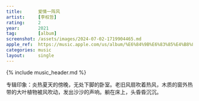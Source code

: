 ```yaml
---
title:      爱情一阵风
artist:     [李权哲]
rating:     2
year:       2021
tag:        [album]
screenshot: /assets/images/2024-07-02-1719904465.md
apple_ref:  https://music.apple.com/us/album/%E6%84%9B%E6%83%85%E4%B8%80%E9%99%A3%E9%A2%A8/1600227990
categories: music
layout:     single
---
```

{% include music_header.md %}

专辑印象：炎热夏天的傍晚，无处下脚的卧室。老旧风扇吹着热风，木质的窗外热带的大叶植物被风吹动，发出沙沙的声响。躺在床上，头昏昏沉沉。